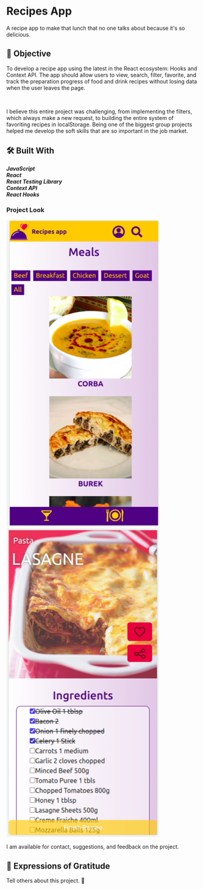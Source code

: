 <h1>Recipes App</h1>
<p>A recipe app to make that lunch that no one talks about because it's so delicious.</p>

<h2>🚀 Objective</h2>
<p>To develop a recipe app using the latest in the React ecosystem: Hooks and Context API. The app should allow users to view, search, filter, favorite, and track the preparation progress of food and drink recipes without losing data when the user leaves the page.</p><br>
<p>I believe this entire project was challenging, from implementing the filters, which always make a new request, to building the entire system of favoriting recipes in localStorage. Being one of the biggest group projects helped me develop the soft skills that are so important in the job market.</p>


<h2>🛠️ Built With</h2>

<span><strong><em>JavaScript</em></strong></span><br>
<span><strong><em>React</em></strong></span><br>
<span><strong><em>React Testing Library</em></strong></span><br>
<span><strong><em>Context API</em></strong></span><br>
<span><strong><em>React Hooks</em></strong></span><br>

<h3>Project Look</h3>

<div>
  <img alt="image-readme" src="./github/Recipes-App-Main-Meal.png" width="400" title="Recipes-App-Main-Meal"/>
  <img alt="image-readme" src="./github/Recipes-app.Meal-Inprogress.png" width="400" title="Recipes-app.Meal-Inprogress"/>
</div>

<p>I am available for contact, suggestions, and feedback on the project.</p>

<h2>🎁 Expressions of Gratitude</h2>
<p>Tell others about this project. 📢</p>
